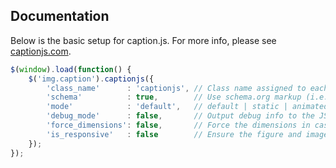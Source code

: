 ## Documentation

Below is the basic setup for caption.js.  For more info, please see [captionjs.com](http://captionjs.com).

```js
$(window).load(function() {
    $('img.caption').captionjs({
		'class_name'      : 'captionjs', // Class name assigned to each <figure>
		'schema'          : true,        // Use schema.org markup (i.e., itemtype, itemprop)
		'mode'            : 'default',   // default | static | animated | hide
		'debug_mode'      : false,       // Output debug info to the JS console
		'force_dimensions': false,       // Force the dimensions in case they can't be detected (e.g., image is not yet painted to viewport)
		'is_responsive'   : false        // Ensure the figure and image change size when in responsive layout. Requires a container to control responsiveness!
    });
});
```
